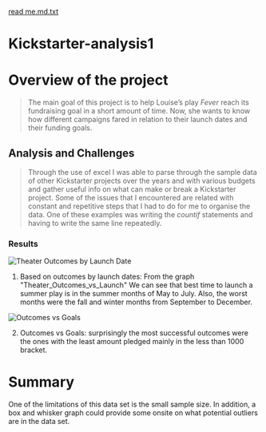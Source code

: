 [read me.md.txt](https://github.com/mogazz69/Kickstarter-analysis1/files/7081531/read.me.md.txt)
# Kickstarter-analysis1
# Overview of the project

> The main goal of this project is to help Louise’s play *Fever* reach its fundraising goal in a short amount of time. Now, she wants to know how different campaigns fared in relation to their launch dates and their funding goals.

## Analysis and Challenges

> Through the use of excel I was able to parse through the sample data of other Kickstarter projects over the years and with various budgets and gather useful info on what can make or break a Kickstarter project. Some of the issues that I encountered are related with constant and repetitive steps that I had to do for me to organise the data. One of these examples was writing the *countif* statements and having to write the same line repeatedly.

### Results

![Theater Outcomes by Launch Date](Theater_Outcomes_vs_Launch.png)

1. Based on outcomes by launch dates:
From the graph "Theater_Outcomes_vs_Launch" We can see that best time to launch a summer play is in the summer months of May to July. Also, the worst months were the fall and winter months from September to December.

![Outcomes vs Goals](Outcomes_vs_Goals.png)

2. Outcomes vs Goals:
surprisingly the most successful outcomes were the ones with the least amount pledged mainly in the less than 1000 bracket.



# Summary
One of the limitations of this data set is the small sample size. In addition, a box and whisker graph could provide some onsite on what potential outliers are in the data set.
